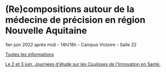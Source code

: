 # (Re)compositions autour de la médecine de précision en région Nouvelle Aquitaine

1ier juin 2022 après midi - 14h/18h - Campus Victoire - Salle 22

[Toutes les informations](https://github.com/emilienschultz/workshop01062022/blob/main/Workshop%20Me%CC%81decine%20Pre%CC%81cision%2001062022%20Bordeaux%20CED.pdf)

[Le 2 et 3 juin, Journées d'étude sur les Coulisses de l'Innovation en Santé.](https://github.com/emilienschultz/workshop01062022/blob/main/Journe%CC%81es%20d'e%CC%81tude%20CoulissesInnovationSante%CC%81.pdf)
